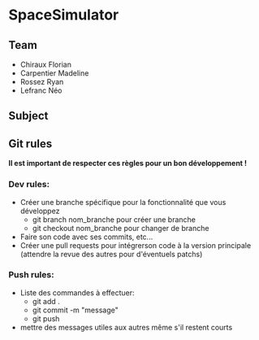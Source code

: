 # SpaceSimulator

## Team
* Chiraux Florian
* Carpentier Madeline
* Rossez Ryan
* Lefranc Néo

## Subject

## Git rules
**Il est important de respecter ces règles pour un bon développement !**

### Dev rules:
* Créer une branche spécifique pour la fonctionnalité que vous développez
  * git branch nom_branche pour créer une branche
  * git checkout nom_branche pour changer de branche 
* Faire son code avec ses commits, etc...
* Créer une pull requests pour intégrerson code à la version principale (attendre la revue des autres pour d'éventuels patchs)

### Push rules:
* Liste des commandes à effectuer:
  * git add .
  * git commit -m "message"
  * git push
* mettre des messages utiles aux autres même s'il restent courts
